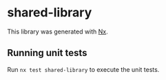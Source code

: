 # shared-library

This library was generated with [Nx](https://nx.dev).

## Running unit tests

Run `nx test shared-library` to execute the unit tests.
